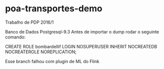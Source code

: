 # poa-transportes-demo
Trabalho de PDP 2016/1


Banco de Dados Postgresql-9.3
Antes de importar o dump rodar o seguinte comando:

CREATE ROLE bombardellif LOGIN
  NOSUPERUSER INHERIT NOCREATEDB NOCREATEROLE NOREPLICATION;

Esse branch falhou com plugin de ML do Flink
